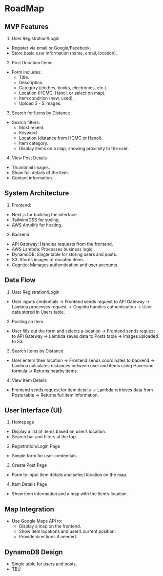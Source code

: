 # RoadMap

## MVP Features

1. User Registration/Login

- Register via email or Google/Facebook.
- Store basic user information (name, email, location).

2. Post Donation Items

- Form includes:
  - Title.
  - Description.
  - Category (clothes, books, electronics, etc.).
  - Location (HCMC, Hanoi, or select on map).
  - Item condition (new, used).
  - Upload 3 - 5 images.

3. Search for Items by Distance

- Search filters:
  - Most recent.
  - Keyword.
  - Location (distance from HCMC or Hanoi).
  - Item category.
  - Display items on a map, showing proximity to the user.

4. View Post Details

- Thumbnail images.
- Show full details of the item.
- Contact information.

## System Architecture

1. Frontend:

- Next.js for building the interface.
- TailwindCSS for styling.
- AWS Amplify for hosting.

2. Backend:

- API Gateway: Handles requests from the frontend.
- AWS Lambda: Processes business logic.
- DynamoDB: Single table for storing users and posts.
- S3: Stores images of donated items.
- Cognito: Manages authentication and user accounts.

## Data Flow

1. User Registration/Login

- User inputs credentials → Frontend sends request to API Gateway → Lambda processes request → Cognito handles authentication → User data stored in Users table.

2. Posting an Item

- User fills out the form and selects a location → Frontend sends request to API Gateway → Lambda saves data to Posts table → Images uploaded to S3.

3. Search Items by Distance

- User enters their location → Frontend sends coordinates to backend → Lambda calculates distances between user and items using Haversine formula → Returns nearby items.

4. View Item Details

- Frontend sends request for item details → Lambda retrieves data from Posts table → Returns full item information.

## User Interface (UI)

1. Homepage

- Display a list of items based on user’s location.
- Search bar and filters at the top.

2. Registration/Login Page

- Simple form for user credentials.

3. Create Post Page

- Form to input item details and select location on the map.

4. Item Details Page

- Show item information and a map with the item’s location.

## Map Integration

- Use Google Maps API to:
  - Display a map on the frontend.
  - Show item locations and user’s current position.
  - Provide directions if needed.


## DynamoDB Design

- Single table for users and posts.
- TBU